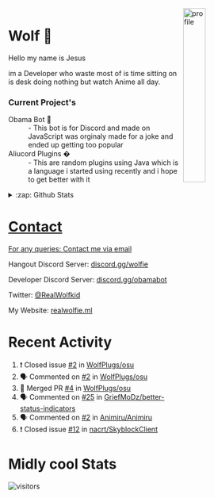 
<img align="right" alt="profile" width=30% src="https://avatars1.githubusercontent.com/u/32025746?s=460&u=b71f51a6d786a0817807f3e953f36734ac4493c7&v=4">

<h1>Wolf 🐺</h1>

<p>Hello my name is Jesus 

im a Developer who waste most of is time sitting
on is desk doing nothing but watch Anime all day.

</p>


<h3>Current Project's</h3>
<dl>
  <dt>Obama Bot 🤖</dt>
  <dd>- This bot is for Discord and made on JavaScript was orginaly made for a joke and ended up getting too popular</dd>

  <dt>Aliucord Plugins �</dt>
  <dd>- This are random plugins using Java which is a language i started using recently and i hope to get better with it</dd>
</dl>

<!--<a href="https://youtube.com/c/Wolfkid">

<img src="https://img.shields.io/badge/Wolfkid%20-%23FF0000.svg?&style=for-the-badge&logo=YouTube&logoColor=white"/>
-->




<details>  
<summary>:zap: Github Stats</summary>
<a href="https://youtube.com/c/Wolfkid">
<img align="left" alt="Wolf's Github Stats" src="https://github-readme-stats.vercel.app/api?username=Wolfkid200444&show_icons=true&theme=tokyonight" />
<img align="bottom" alt="Wolf's Github Stats" src="https://github-readme-stats.vercel.app/api/top-langs/?username=Wolfkid200444&show_icons=true&theme=tokyonight"/>
  </details>

<h1>Contact</h1>
      <p>For any queries: <a href="mailto:helpwolf@gmail.com?Subject=My%20Query">Contact me via email</a></p>
      <p>Hangout Discord Server: <a href="https://discord.gg/Kf2WCQf">discord.gg/wolfie</a></p>
      <p>Developer Discord Server: <a href="https://discord.gg/ZU8zFx8">discord.gg/obamabot</a></p>
      <p>Twitter: <a href="https://twitter.com/RealWolfkid">@RealWolfkid</a></p>
      <p>My Website: <a href="https://realwolfie.ml">realwolfie.ml</a></p>


  <h1> Recent Activity </h1>

<!--START_SECTION:activity-->
1. ❗️ Closed issue [#2](https://github.com/WolfPlugs/osu/issues/2) in [WolfPlugs/osu](https://github.com/WolfPlugs/osu)
2. 🗣 Commented on [#2](https://github.com/WolfPlugs/osu/issues/2) in [WolfPlugs/osu](https://github.com/WolfPlugs/osu)
3. 🎉 Merged PR [#4](https://github.com/WolfPlugs/osu/pull/4) in [WolfPlugs/osu](https://github.com/WolfPlugs/osu)
4. 🗣 Commented on [#25](https://github.com/GriefMoDz/better-status-indicators/issues/25) in [GriefMoDz/better-status-indicators](https://github.com/GriefMoDz/better-status-indicators)
5. 🗣 Commented on [#2](https://github.com/Animiru/Animiru/issues/2) in [Animiru/Animiru](https://github.com/Animiru/Animiru)
6. ❗️ Closed issue [#12](https://github.com/nacrt/SkyblockClient/issues/12) in [nacrt/SkyblockClient](https://github.com/nacrt/SkyblockClient)
<!--END_SECTION:activity-->


  <h1> Midly cool Stats </h1>

  ![visitors](https://visitor-badge.laobi.icu/badge?page_id=Wolfkid200444.Wolfkid200444)
